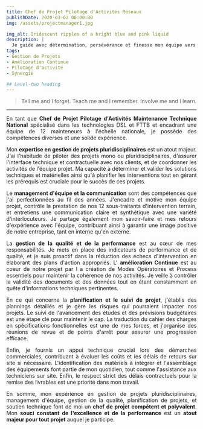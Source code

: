 ```yaml
---
title: Chef de Projet Pilotage d'Activités Réseaux
publishDate: 2020-03-02 00:00:00
img: /assets/projectmanager1.jpg 

img_alt: Iridescent ripples of a bright blue and pink liquid
description: |
  Je guide avec détermination, persévérance et finesse mon équipe vers le succès et l'accomplissement de ses objectifs, transformant ainsi les défis en réussites et performances durables.
tags:
- Gestion de Projets  
- Amélioration Continue  
- Pilotage d'activité 
- Synergie

## Level-two heading
---
```

> Tell me and I forget. Teach me and I remember. Involve me and I learn.
---
>
<span style="text-align:justify;">

 En tant que **Chef de Projet Pilotage d'Activités Maintenance Technique National** spécialisé dans les technologies DSL et FTTB et encadrant une équipe de 12 mainteneurs à l'échelle nationale, je possède des compétences diverses et une solide expérience.

Mon **expertise en gestion de projets pluridisciplinaires** est un atout majeur. J'ai l'habitude de piloter des projets mono ou pluridisciplinaires, d'assurer l'interface technique et contractuelle avec nos clients, et de coordonner les activités de l'équipe projet. Ma capacité à déterminer et valider les solutions techniques et matérielles ainsi qu'à planifier les interventions tout en gérant les prérequis est cruciale pour le succès de ces projets.

Le **management d'équipe et la communication** sont des compétences que j'ai perfectionnées au fil des années. J'encadre et motive mon équipe projet, contrôle la prestation de nos 12 sous-traitants d'intervention terrain, et entretiens une communication claire et synthétique avec une variété d'interlocuteurs. Je partage également mon savoir-faire et mes retours d'expérience avec l'équipe, contribuant ainsi à garantir une image positive de notre entreprise, tant en interne qu'en externe.

La **gestion de la qualité et de la performance** est au cœur de mes responsabilités. Je mets en place des indicateurs de performance et de qualité, et je suis proactif dans la réduction des échecs d'intervention en élaborant des plans d'action appropriés. L' **amélioration Continue** est au coeur de notre projet par l a création de Modes Opératoires et Process essentiels pour maintenir la cohérence de nos activités. Je veille à contrôler la validité des documents et des données tout en étant constamment en quête d'informations techniques pertinentes.

En ce qui concerne la **planification et le suivi de projet**, j'établis des plannings détaillés et je gère les risques qui pourraient impacter nos projets. Le suivi de l'avancement des études et des prévisions budgétaires est une étape clé pour maintenir le cap. La traduction du cahier des charges en spécifications fonctionnelles est une de mes forces, et j'organise des réunions de revue et de points d'arrêt pour assurer une progression efficace.

Enfin, je fournis un appui technique crucial lors des démarches commerciales, contribuant à évaluer les coûts et les délais de retours sur site si nécessaire. L'identification des matériels à intégrer et l'assemblage des équipements font partie de mon quotidien, tout comme l'assistance aux techniciens sur site. Enfin, le respect strict des délais contractuels pour la remise des livrables est une priorité dans mon travail.

En somme, mon expérience en gestion de projets pluridisciplinaires, management d'équipe, gestion de la qualité, planification de projets, et soutien technique font de moi un **chef de projet compétent et polyvalent**. Mon **souci constant de l'excellence et de la performance** est un **atout majeur pour tout projet** auquel je participe.
</span>
